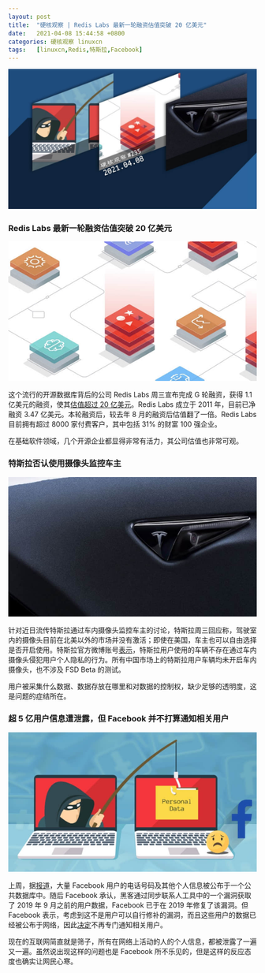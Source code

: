 ```yaml
---
layout: post
title:	"硬核观察 | Redis Labs 最新一轮融资估值突破 20 亿美元"
date:	2021-04-08 15:44:58 +0800 
categories:	硬核观察 linuxcn 
tags:	[linuxcn,Redis,特斯拉,Facebook]
---
```



![](/Asserts/Images/album/202104/08/154342offzzglmzlauwvbf.jpg)


### Redis Labs 最新一轮融资估值突破 20 亿美元


![](/Asserts/Images/album/202104/08/154354nwzl7lilngygiipi.jpg)


这个流行的开源数据库背后的公司 Redis Labs 周三宣布完成 G 轮融资，获得 1.1 亿美元的融资，使其[估值超过 20 亿美元](https://www.zdnet.com/article/redis-labs-surpasses-2b-valuation-with-latest-funding-round/)。Redis Labs 成立于 2011 年，目前已净融资 3.47 亿美元。本轮融资后，较去年 8 月的融资后估值翻了一倍。Redis Labs 目前拥有超过 8000 家付费客户，其中包括 31% 的财富 100 强企业。


在基础软件领域，几个开源企业都显得非常有活力，其公司估值也非常可观。


### 特斯拉否认使用摄像头监控车主


![](/Asserts/Images/album/202104/08/154424dtw36l6rif0ndjtd.jpg)


针对近日流传特斯拉通过车内摄像头监控车主的讨论，特斯拉周三回应称，驾驶室内的摄像头目前在北美以外的市场并没有激活；即使在美国，车主也可以自由选择是否开启使用。特斯拉官方微博账号[表示](https://weibo.com/7401083165/K9KZQ6FmY)，特斯拉用户使用的车辆不存在通过车内摄像头侵犯用户个人隐私的行为。所有中国市场上的特斯拉用户车辆均未开启车内摄像头，也不涉及 FSD Beta 的测试。


用户被采集什么数据、数据存放在哪里和对数据的控制权，缺少足够的透明度，这是问题的症结所在。


### 超 5 亿用户信息遭泄露，但 Facebook 并不打算通知相关用户


![](/Asserts/Images/album/202104/08/154446gskbttqdodjcmzsy.jpg)


上周，据[报道](https://news.appypie.com/04/05/1658221638/04-05-1658221638-04-05-1658221638-stolen-personal-data-533-million-facebook-users-leaks-online/)，大量 Facebook 用户的电话号码及其他个人信息被公布于一个公共数据库中。随后 Facebook 承认，黑客通过同步联系人工具中的一个漏洞获取了 2019 年 9 月之前的用户数据，Facebook 已于在 2019 年修复了该漏洞。但 Facebook 表示，考虑到这不是用户可以自行修补的漏洞，而且这些用户的数据已经被公布于网络，因此[决定](https://www.reuters.com/article/us-facebook-data-leak/facebook-does-not-plan-to-notify-half-billion-users-affected-by-data-leak-idUSKBN2BU2ZY)不再专门通知相关用户。


现在的互联网简直就是筛子，所有在网络上活动的人的个人信息，都被泄露了一遍又一遍。虽然说出现这样的问题也是 Facebook 所不乐见的，但是这样的反应态度也确实让网民心寒。
